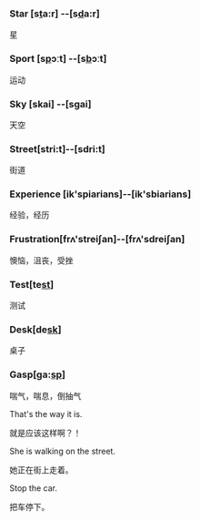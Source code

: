 ### Star [s<u>t</u>a:r] --[s<u>d</u>a:r]

星

### Sport [s<u>p</u>ɔːt] --[s<u>b</u>ɔːt]

运动

### Sky [skai] --[sgai]

天空

### Street[stri:t]--[sdri:t]

街道

### Experience [ik'spiarians]--[ik'sbiarians]

经验，经历

### Frustration[frʌ'streiʃan]--[frʌ'sdreiʃan] 

懊恼，沮丧，受挫



### Test[te<u>st</u>]

测试

### Desk[de<u>sk</u>]

桌子

### Gasp[ga:<u>sp</u>]

喘气，喘息，倒抽气



That's the way it is.

就是应该这样啊？！



She is walking on the street.

她正在街上走着。

Stop the car.

把车停下。